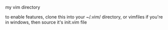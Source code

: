 my vim directory

to enable features, clone this into your ~/.vim/ directory, or vimfiles if you're in windows, then source it's init.vim file
